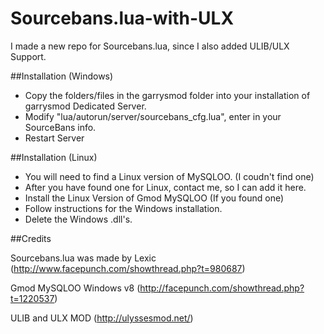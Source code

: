 Sourcebans.lua-with-ULX
=======================

I made a new repo for Sourcebans.lua, since I also added ULIB/ULX Support.

##Installation (Windows)

- Copy the folders/files in the garrysmod folder into your installation of garrysmod Dedicated Server.
- Modify "lua/autorun/server/sourcebans_cfg.lua", enter in your SourceBans info.
- Restart Server

##Installation (Linux)

- You will need to find a Linux version of MySQLOO. (I coudn't find one)
- After you have found one for Linux, contact me, so I can add it here.
- Install the Linux Version of Gmod MySQLOO (If you found one)
- Follow instructions for the Windows installation.
- Delete the Windows .dll's.

##Credits

Sourcebans.lua was made by Lexic (http://www.facepunch.com/showthread.php?t=980687)

Gmod MySQLOO Windows v8 (http://facepunch.com/showthread.php?t=1220537)

ULIB and ULX MOD (http://ulyssesmod.net/)
